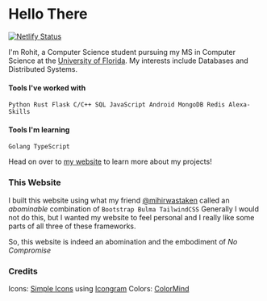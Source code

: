# Hello There

[![Netlify Status](https://api.netlify.com/api/v1/badges/563580da-230b-411b-a47e-e27a7d05d4d7/deploy-status)](https://app.netlify.com/sites/infernapexavier/deploys)

I'm Rohit, a Computer Science student pursuing my MS in Computer Science at the [University of Florida](https://www.ufl.edu).
My interests include Databases and Distributed Systems.

#### Tools I've worked with

`Python Rust Flask C/C++ SQL JavaScript Android MongoDB Redis Alexa-Skills`

#### Tools I'm learning

`Golang TypeScript`

Head on over to [my website](https://rohitc.tech) to learn more about my projects!

### This Website

I built this website using what my friend [@mihirwastaken](https://github.com/mihirwastaken) called an _abominable_ combination of `Bootstrap Bulma TailwindCSS`
Generally I would not do this, but I wanted my website to feel personal and I really like some parts of all three of these frameworks.

So, this website is indeed an abomination and the embodiment of _No Compromise_

### Credits

Icons: [Simple Icons](https://simpleicons.org/) using [Icongram](https://icongr.am/)
Colors: [ColorMind](http://colormind.io/)
